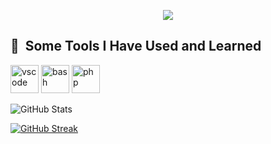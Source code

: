 <p align="center">
  <img src="https://capsule-render.vercel.app/api?text=Hey Everyone!🕹️&animation=fadeIn&type=waving&color=gradient&height=100"/>
</p>

<h2> 🚀 &nbsp;Some Tools I Have Used and Learned</h2>
<p align="left">
<img src="https://cdn.jsdelivr.net/gh/devicons/devicon/icons/vscode/vscode-original.svg" alt="vscode" width="45" height="45"/>
<img src="https://cdn.jsdelivr.net/gh/devicons/devicon/icons/bash/bash-original.svg" alt="bash" width="45" height="45"/>
<img src="https://cdn.jsdelivr.net/gh/devicons/devicon/icons/php/php-original.svg" alt="php" width="45" height="45"/>
</p>


![GitHub Stats](https://github-readme-stats.vercel.app/api?username=acecoder7&show_icons=true&theme=radical)

[![GitHub Streak](https://github-readme-streak-stats.herokuapp.com?user=acecoder7&theme=blueberry&date_format=M%20j%5B%2C%20Y%5D)](https://git.io/streak-stats)
